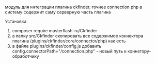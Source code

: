 модуль для интеграции плагина ckfinder, точнее connection.php  в систему
содержит саму серверную часть плагина

Установка:

1. composer require masterflash-ru/Ckfinder
2. в папку src/Ckfinder скопировать все содержимое коннектора плагина (plugins/ckfinder/core/connector/php) как есть
3. в файле plugins/ckfinder/config.js добавить config.connectorPath="/connection.php" - новый путь к коннетору-обработчику
